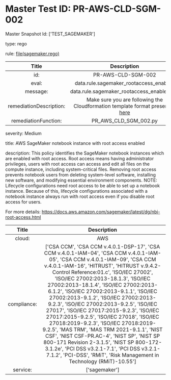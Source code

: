 



# Master Test ID: PR-AWS-CLD-SGM-002


Master Snapshot Id: ['TEST_SAGEMAKER']

type: rego

rule: [file(sagemaker.rego)]  
  
  
  
  

|Title|Description|
| :---: | :---: |
|id: |PR-AWS-CLD-SGM-002|
|eval: |data.rule.sagemaker_rootaccess_enabled|
|message: |data.rule.sagemaker_rootaccess_enabled_err|
|remediationDescription: |Make sure you are following the Cloudformation template format presented <a href='https://docs.aws.amazon.com/AWSCloudFormation/latest/UserGuide/aws-resource-sagemaker-notebookinstance.html' target='_blank'>here</a>|
|remediationFunction: |PR_AWS_CLD_SGM_002.py|


severity: Medium

title: AWS SageMaker notebook instance with root access enabled

description: This policy identifies the SageMaker notebook instances which are enabled with root access. Root access means having administrator privileges, users with root access can access and edit all files on the compute instance, including system-critical files. Removing root access prevents notebook users from deleting system-level software, installing new software, and modifying essential environment components.
NOTE: Lifecycle configurations need root access to be able to set up a notebook instance. Because of this, lifecycle configurations associated with a notebook instance always run with root access even if you disable root access for users.

For more details:
https://docs.aws.amazon.com/sagemaker/latest/dg/nbi-root-access.html  
  
  

|Title|Description|
| :---: | :---: |
|cloud: |AWS|
|compliance: |['CSA CCM', 'CSA CCM v.4.0.1-DSP-17', 'CSA CCM v.4.0.1-IAM-04', 'CSA CCM v.4.0.1-IAM-05', 'CSA CCM v.4.0.1-IAM-09', 'CSA CCM v.4.0.1-IAM-16', 'HITRUST', 'HITRUST v.9.4.2-Control Reference:01.c', 'ISO/IEC 27002', 'ISO/IEC 27002:2013-18.1.3', 'ISO/IEC 27002:2013-18.1.4', 'ISO/IEC 27002:2013-6.1.2', 'ISO/IEC 27002:2013-9.1.1', 'ISO/IEC 27002:2013-9.1.2', 'ISO/IEC 27002:2013-9.2.3', 'ISO/IEC 27002:2013-9.2.5', 'ISO/IEC 27017', 'ISO/IEC 27017:2015-9.2.3', 'ISO/IEC 27017:2015-9.2.5', 'ISO/IEC 27018', 'ISO/IEC 27018:2019-9.2.3', 'ISO/IEC 27018:2019-9.2.5', 'MAS TRM', 'MAS TRM 2021-9.1.1', 'NIST CSF', 'NIST CSF-PR.AC-4', 'NIST SP', 'NIST SP 800-171 Revision 2-3.1.5', 'NIST SP 800-172-3.1.2e', 'PCI DSS v3.2.1-7.1', 'PCI DSS v3.2.1-7.1.2', 'PCI-DSS', 'RMiT', 'Risk Management in Technology (RMiT)-10.55']|
|service: |['sagemaker']|



[file(sagemaker.rego)]: https://github.com/prancer-io/prancer-compliance-test/tree/master/aws/cloud/sagemaker.rego
